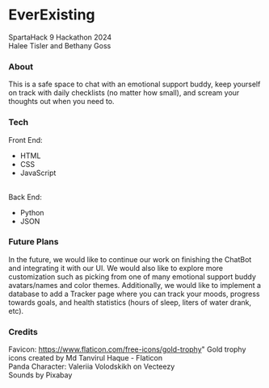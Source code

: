 # EverExisting
SpartaHack 9 Hackathon 2024
<br>Halee Tisler and Bethany Goss

### About
This is a safe space to chat with an emotional support buddy, keep yourself on track with daily checklists (no matter how small), and scream your thoughts out when you need to.

### Tech
Front End:
<ul>
  <li>HTML</li>
  <li>CSS</li>
  <li>JavaScript</li>
</ul>

<br>
Back End:
<ul>
  <li>Python</li>
  <li>JSON</li>
</ul>

### Future Plans
In the future, we would like to continue our work on finishing the ChatBot and integrating it with our UI. We would also like to explore more customization such as picking from one of many emotional support buddy avatars/names and color themes. Additionally, we would like to implement a database to add a Tracker page where you can track your moods, progress towards goals, and health statistics (hours of sleep, liters of water drank, etc).

### Credits
Favicon: https://www.flaticon.com/free-icons/gold-trophy" Gold trophy icons created by Md Tanvirul Haque - Flaticon<br>
Panda Character: Valeriia Volodskikh on Vecteezy<br>
Sounds by Pixabay<br>
